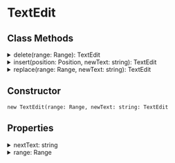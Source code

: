 # TextEdit

## Class Methods

<details>

<summary>delete(range: Range): TextEdit</summary>



</details>

<details>

<summary>insert(position: Position, newText: string): TextEdit</summary>



</details>

<details>

<summary>replace(range: Range, newText: string): TextEdit</summary>



</details>

## Constructor

`new TextEdit(range: Range, newText: string: TextEdit`

## Properties

<details>

<summary>nextText: string</summary>



</details>

<details>

<summary>range: Range</summary>



</details>

